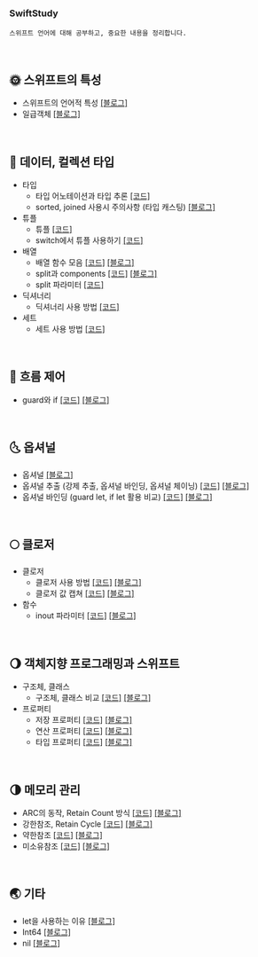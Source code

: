 ### SwiftStudy
```
스위프트 언어에 대해 공부하고, 중요한 내용을 정리합니다.
```

</br>

## 🌞 스위프트의 특성
- 스위프트의 언어적 특성 [[블로그]](https://seolhee2750.tistory.com/16?category=866581)
- 일급객체 [[블로그]](https://seolhee2750.tistory.com/55?category=866581)

</br>

## 🌝 데이터, 컬렉션 타입
- 타입
  - 타입 어노테이션과 타입 추론 [[코드]](https://github.com/seolhee2750/SwiftStudy/blob/main/%EB%8D%B0%EC%9D%B4%ED%84%B0%2C%20%EC%BB%AC%EB%A0%89%EC%85%98%20%ED%83%80%EC%9E%85/%ED%83%80%EC%9E%85/%ED%83%80%EC%9E%85%20%EC%B6%94%EB%A1%A0%EA%B3%BC%20%EC%96%B4%EB%85%B8%ED%85%8C%EC%9D%B4%EC%85%98.playground/Contents.swift)
  - sorted, joined 사용시 주의사항 (타입 캐스팅) [[블로그]](https://seolhee2750.tistory.com/21?category=866582)
- 튜플
  - 튜플 [[코드]](https://github.com/seolhee2750/SwiftStudy/blob/main/%EB%8D%B0%EC%9D%B4%ED%84%B0%2C%20%EC%BB%AC%EB%A0%89%EC%85%98%20%ED%83%80%EC%9E%85/%ED%8A%9C%ED%94%8C/%ED%8A%9C%ED%94%8C.playground/Contents.swift)
  - switch에서 튜플 사용하기 [[코드]](https://github.com/seolhee2750/SwiftStudy/blob/main/%EB%8D%B0%EC%9D%B4%ED%84%B0%2C%20%EC%BB%AC%EB%A0%89%EC%85%98%20%ED%83%80%EC%9E%85/%ED%8A%9C%ED%94%8C/switch%EC%97%90%EC%84%9C%EC%9D%98%20%ED%8A%9C%ED%94%8C%20%EC%82%AC%EC%9A%A9.playground/Contents.swift)
- 배열
  - 배열 함수 모음 [[코드]](https://github.com/seolhee2750/SwiftStudy/blob/main/%EB%8D%B0%EC%9D%B4%ED%84%B0%2C%20%EC%BB%AC%EB%A0%89%EC%85%98%20%ED%83%80%EC%9E%85/%EB%B0%B0%EC%97%B4/%EB%B0%B0%EC%97%B4%20%ED%95%A8%EC%88%98%20%EB%AA%A8%EC%9D%8C.playground/Contents.swift) [[블로그]](https://seolhee2750.tistory.com/66?category=873014)
  - split과 components [[코드]](https://github.com/seolhee2750/SwiftStudy/blob/main/%EB%8D%B0%EC%9D%B4%ED%84%B0%2C%20%EC%BB%AC%EB%A0%89%EC%85%98%20%ED%83%80%EC%9E%85/%EB%B0%B0%EC%97%B4/split%EA%B3%BC%20components/components%EC%99%80%20split%20%EB%B9%84%EA%B5%90.playground/Contents.swift) [[블로그]](https://seolhee2750.tistory.com/92?category=866581)
  - split 파라미터 [[코드]](https://github.com/seolhee2750/SwiftStudy/blob/main/%EB%8D%B0%EC%9D%B4%ED%84%B0%2C%20%EC%BB%AC%EB%A0%89%EC%85%98%20%ED%83%80%EC%9E%85/%EB%B0%B0%EC%97%B4/split%EA%B3%BC%20components/split%20%ED%8C%8C%EB%9D%BC%EB%AF%B8%ED%84%B0.playground/Contents.swift)
- 딕셔너리
  - 딕셔너리 사용 방법 [[코드]](https://github.com/seolhee2750/SwiftStudy/blob/main/%EB%8D%B0%EC%9D%B4%ED%84%B0%2C%20%EC%BB%AC%EB%A0%89%EC%85%98%20%ED%83%80%EC%9E%85/%EB%94%95%EC%85%94%EB%84%88%EB%A6%AC/%EB%94%95%EC%85%94%EB%84%88%EB%A6%AC.playground/Contents.swift)
- 세트
  - 세트 사용 방법 [[코드]](https://github.com/seolhee2750/SwiftStudy/blob/main/%EB%8D%B0%EC%9D%B4%ED%84%B0%2C%20%EC%BB%AC%EB%A0%89%EC%85%98%20%ED%83%80%EC%9E%85/%EC%84%B8%ED%8A%B8/%EC%84%B8%ED%8A%B8.playground/Contents.swift)

</br>

## 🌛 흐름 제어
- guard와 if [[코드]](https://github.com/seolhee2750/SwiftStudy/blob/main/%ED%9D%90%EB%A6%84%20%EC%A0%9C%EC%96%B4/guard%EC%99%80%20if%EC%9D%98%20%EC%B0%A8%EC%9D%B4%EC%A0%90.playground/Contents.swift) [[블로그]](https://seolhee2750.tistory.com/116)

</br>

## 🌜 옵셔널 
- 옵셔널 [[블로그]](https://seolhee2750.tistory.com/4?category=866581)
- 옵셔널 추출 (강제 추출, 옵셔널 바인딩, 옵셔널 체이닝) [[코드]](https://github.com/seolhee2750/SwiftStudy/blob/main/%EC%98%B5%EC%85%94%EB%84%90/%EC%98%B5%EC%85%94%EB%84%90%20%EC%B6%94%EC%B6%9C.playground/Contents.swift) [[블로그]](https://seolhee2750.tistory.com/20?category=866581)
- 옵셔널 바인딩 (guard let, if let 활용 비교) [[코드]](https://github.com/seolhee2750/SwiftStudy/blob/main/%EC%98%B5%EC%85%94%EB%84%90/%EC%98%B5%EC%85%94%EB%84%90%20%EB%B0%94%EC%9D%B8%EB%94%A9%20guard.playground/Contents.swift) [[블로그]](https://seolhee2750.tistory.com/116)

</br>

## 🌕 클로저 
- 클로저 
  - 클로저 사용 방법 [[코드]](https://github.com/seolhee2750/SwiftStudy/blob/main/%ED%81%B4%EB%A1%9C%EC%A0%80/%ED%81%B4%EB%A1%9C%EC%A0%80/%ED%81%B4%EB%A1%9C%EC%A0%80%20%20%EC%82%AC%EC%9A%A9%20%EB%B0%A9%EB%B2%95.playground/Contents.swift) [[블로그]](https://seolhee2750.tistory.com/57?category=866581)
  - 클로저 값 캡쳐 [[코드]](https://github.com/seolhee2750/SwiftStudy/blob/main/%ED%81%B4%EB%A1%9C%EC%A0%80/%ED%81%B4%EB%A1%9C%EC%A0%80/%ED%81%B4%EB%A1%9C%EC%A0%80%20%EA%B0%92%20%EC%BA%A1%EC%B3%90.playground/Contents.swift) [[블로그]](https://seolhee2750.tistory.com/117)
- 함수
  - inout 파라미터 [[코드]](https://github.com/seolhee2750/SwiftStudy/blob/main/%ED%81%B4%EB%A1%9C%EC%A0%80/%ED%95%A8%EC%88%98/inout%20%ED%8C%8C%EB%9D%BC%EB%AF%B8%ED%84%B0.playground/Contents.swift) [[블로그]](https://seolhee2750.tistory.com/115)

</br>

## 🌖 객체지향 프로그래밍과 스위프트
- 구조체, 클래스
  - 구조체, 클래스 비교 [[코드]](https://github.com/seolhee2750/SwiftStudy/blob/main/%EA%B0%9D%EC%B2%B4%EC%A7%80%ED%96%A5/%EA%B5%AC%EC%A1%B0%EC%B2%B4%EC%99%80%20%ED%81%B4%EB%9E%98%EC%8A%A4/%EA%B5%AC%EC%A1%B0%EC%B2%B4%EC%99%80%20%ED%81%B4%EB%9E%98%EC%8A%A4%20%EC%B0%A8%EC%9D%B4%EC%A0%90.playground/Contents.swift) [[블로그]](https://seolhee2750.tistory.com/122)
- 프로퍼티
  - 저장 프로퍼티 [[코드]](https://github.com/seolhee2750/SwiftStudy/blob/main/%EA%B0%9D%EC%B2%B4%EC%A7%80%ED%96%A5/%ED%94%84%EB%A1%9C%ED%8D%BC%ED%8B%B0/%EC%A0%80%EC%9E%A5%20%ED%94%84%EB%A1%9C%ED%8D%BC%ED%8B%B0.playground/Contents.swift) [[블로그]](https://seolhee2750.tistory.com/118)
  - 연산 프로퍼티 [[코드]](https://github.com/seolhee2750/SwiftStudy/blob/main/%EA%B0%9D%EC%B2%B4%EC%A7%80%ED%96%A5/%ED%94%84%EB%A1%9C%ED%8D%BC%ED%8B%B0/%EC%97%B0%EC%82%B0%20%ED%94%84%EB%A1%9C%ED%8D%BC%ED%8B%B0.playground/Contents.swift) [[블로그]](https://seolhee2750.tistory.com/119)
  - 타입 프로퍼티 [[코드]](https://github.com/seolhee2750/SwiftStudy/blob/main/%EA%B0%9D%EC%B2%B4%EC%A7%80%ED%96%A5/%ED%94%84%EB%A1%9C%ED%8D%BC%ED%8B%B0/%ED%83%80%EC%9E%85%20%ED%94%84%EB%A1%9C%ED%8D%BC%ED%8B%B0.playground/Contents.swift) [[블로그]](https://seolhee2750.tistory.com/120)

</br>

## 🌗 메모리 관리
- ARC의 동작, Retain Count 방식 [[코드]](https://github.com/seolhee2750/SwiftStudy/blob/main/%EB%A9%94%EB%AA%A8%EB%A6%AC%20%EA%B4%80%EB%A6%AC/ARC%20%EB%A0%88%ED%8D%BC%EB%9F%B0%EC%8A%A4%20%EC%B9%B4%EC%9A%B4%ED%8C%85.playground/Contents.swift) [[블로그]](https://seolhee2750.tistory.com/121)
- 강한참조, Retain Cycle [[코드]](https://github.com/seolhee2750/SwiftStudy/blob/main/%EB%A9%94%EB%AA%A8%EB%A6%AC%20%EA%B4%80%EB%A6%AC/Retain%20Cycle%20%EB%AC%B8%EC%A0%9C.playground/Contents.swift) [[블로그]](https://seolhee2750.tistory.com/123)
- 약한참조 [[코드]](https://github.com/seolhee2750/SwiftStudy/blob/main/%EB%A9%94%EB%AA%A8%EB%A6%AC%20%EA%B4%80%EB%A6%AC/%EC%95%BD%ED%95%9C%EC%B0%B8%EC%A1%B0.playground/Contents.swift) [[블로그]](https://seolhee2750.tistory.com/123)
- 미소유참조 [[코드]](https://github.com/seolhee2750/SwiftStudy/blob/main/%EB%A9%94%EB%AA%A8%EB%A6%AC%20%EA%B4%80%EB%A6%AC/%EB%AF%B8%EC%86%8C%EC%9C%A0%EC%B0%B8%EC%A1%B0.playground/Contents.swift) [[블로그]](https://seolhee2750.tistory.com/123)

</br>

## 🌏 기타
- let을 사용하는 이유 [[블로그]](https://seolhee2750.tistory.com/17?category=866582)
- Int64 [[블로그]](https://seolhee2750.tistory.com/18?category=866582)
- nil [[블로그]](https://seolhee2750.tistory.com/10?category=866581)
